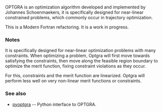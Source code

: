 OPTGRA is an optimization algorithm developed and implemented by Johannes Schoenmaekers, it is specifically designed for near-linear constrained problems, which commonly occur in trajectory optimization.

This is a Modern Fortran refactoring. It is a work in progress.

### Notes

It is specifically designed for near-linear optimization problems with many constraints. When optimizing a problem, Optgra will first move towards satisfying the constraints, then move along the feasible region boundary to optimize the merit function, fixing constraint violations as they occur.

For this, constraints and the merit function are linearized. Optgra will perform less well on very non-linear merit functions or constraints.

### See also

  * [pyoptgra](https://github.com/esa/pyoptgra) -- Python interface to OPTGRA.
